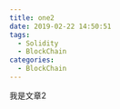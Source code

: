 ```yaml
---
title: one2
date: 2019-02-22 14:50:51
tags: 
  - Solidity
  - BlockChain
categories: 
  - BlockChain
---
```






我是文章2